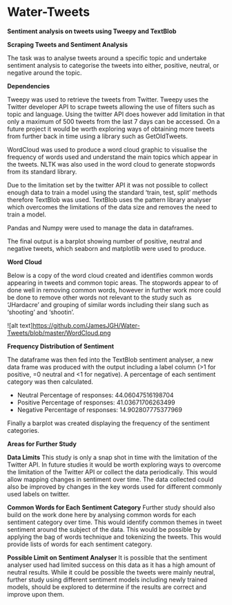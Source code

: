 # Water-Tweets
**Sentiment analysis on tweets using Tweepy and TextBlob**

**Scraping Tweets and Sentiment Analysis**

The task was to analyse tweets around a specific topic and undertake sentiment analysis to categorise the tweets into either, positive, neutral, or negative around the topic.

**Dependencies**

Tweepy was used to retrieve the tweets from Twitter. Tweepy uses the Twitter developer API to scrape tweets allowing the use of filters such as topic and language. Using the twitter API does however add limitation in that only a maximum of 500 tweets from the last 7 days can be accessed. On a future project it would be worth exploring ways of obtaining more tweets from further back in time using a library such as GetOldTweets.

WordCloud was used to produce a word cloud graphic to visualise the frequency of words used and understand the main topics which appear in the tweets. NLTK was also used in the word cloud to generate stopwords from its standard library. 

Due to the limitation set by the twitter API it was not possible to collect enough data to train a model using the standard ‘train, test, split’ methods therefore TextBlob was used. TextBlob uses the pattern library analyser which overcomes the limitations of the data size and removes the need to train a model.

Pandas and Numpy were used to manage the data in dataframes.

The final output is a barplot showing number of positive, neutral and negative tweets, which seaborn and matplotlib were used to produce.

**Word Cloud**

Below is a copy of the word cloud created and identifies common words appearing in tweets and common topic areas. The stopwords appear to of done well in removing common words, however in further work more could be done to remove other words not relevant to the study such as ‘JHardacre’ and grouping of similar words including their slang such as ‘shooting’ and ‘shootin’. 

![alt text]https://github.com/JamesJGH/Water-Tweets/blob/master/WordCloud.png

**Frequency Distribution of Sentiment**

The dataframe was then fed into the TextBlob sentiment analyser, a new data frame was produced with the output including a label column (>1 for positive, =0 neutral and <1 for negative).
A percentage of each sentiment category was then calculated. 

- Neutral Percentage of responses: 44.06047516198704
- Positive Percentage of responses: 41.03671706263499
- Negative Percentage of responses: 14.902807775377969

Finally a barplot was created displaying the frequency of the sentiment categories.

 

**Areas for Further Study**

**Data Limits**
This study is only a snap shot in time with the limitation of the Twitter API. In future studies it would be worth exploring ways to overcome the limitation of the Twitter API or collect the data periodically. This would allow mapping changes in sentiment over time.
The data collected could also be improved by changes in the key words used for different commonly used labels on twitter.

**Common Words for Each Sentiment Category**
Further study should also build on the work done here by analysing common words for each sentiment category over time. This would identify common themes in tweet sentiment around the subject of the data.
This would be possible by applying the bag of words technique and tokenizing the tweets. This would provide lists of words for each sentiment category.

**Possible Limit on Sentiment Analyser**
It is possible that the sentiment analyser used had limited success on this data as it has a high amount of neutral results. While it could be possible the tweets were mainly neutral, further study using different sentiment models including newly trained models, should be explored to determine if the results are correct and improve upon them.

